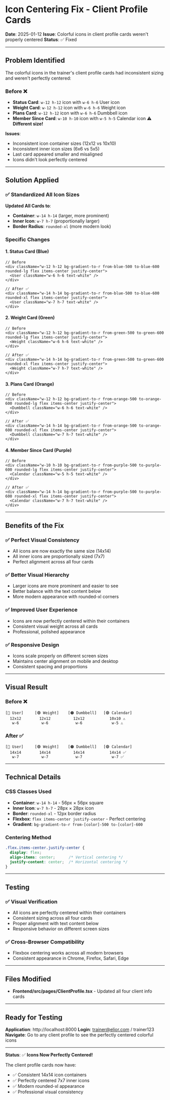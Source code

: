 # Icon Centering Fix - Client Profile Cards

**Date**: 2025-01-12
**Issue**: Colorful icons in client profile cards weren't properly centered
**Status**: ✅ Fixed

---

## Problem Identified

The colorful icons in the trainer's client profile cards had inconsistent sizing and weren't perfectly centered:

### Before ❌
- **Status Card**: `w-12 h-12` icon with `w-6 h-6` User icon
- **Weight Card**: `w-12 h-12` icon with `w-6 h-6` Weight icon  
- **Plans Card**: `w-12 h-12` icon with `w-6 h-6` Dumbbell icon
- **Member Since Card**: `w-10 h-10` icon with `w-5 h-5` Calendar icon ⚠️ **Different size!**

**Issues**:
- Inconsistent icon container sizes (12x12 vs 10x10)
- Inconsistent inner icon sizes (6x6 vs 5x5)
- Last card appeared smaller and misaligned
- Icons didn't look perfectly centered

---

## Solution Applied

### ✅ **Standardized All Icon Sizes**

**Updated All Cards to**:
- **Container**: `w-14 h-14` (larger, more prominent)
- **Inner Icon**: `w-7 h-7` (proportionally larger)
- **Border Radius**: `rounded-xl` (more modern look)

### Specific Changes

#### 1. Status Card (Blue)
```tsx
// Before
<div className="w-12 h-12 bg-gradient-to-r from-blue-500 to-blue-600 rounded-lg flex items-center justify-center">
  <User className="w-6 h-6 text-white" />
</div>

// After ✅
<div className="w-14 h-14 bg-gradient-to-r from-blue-500 to-blue-600 rounded-xl flex items-center justify-center">
  <User className="w-7 h-7 text-white" />
</div>
```

#### 2. Weight Card (Green)
```tsx
// Before
<div className="w-12 h-12 bg-gradient-to-r from-green-500 to-green-600 rounded-lg flex items-center justify-center">
  <Weight className="w-6 h-6 text-white" />
</div>

// After ✅
<div className="w-14 h-14 bg-gradient-to-r from-green-500 to-green-600 rounded-xl flex items-center justify-center">
  <Weight className="w-7 h-7 text-white" />
</div>
```

#### 3. Plans Card (Orange)
```tsx
// Before
<div className="w-12 h-12 bg-gradient-to-r from-orange-500 to-orange-600 rounded-lg flex items-center justify-center">
  <Dumbbell className="w-6 h-6 text-white" />
</div>

// After ✅
<div className="w-14 h-14 bg-gradient-to-r from-orange-500 to-orange-600 rounded-xl flex items-center justify-center">
  <Dumbbell className="w-7 h-7 text-white" />
</div>
```

#### 4. Member Since Card (Purple)
```tsx
// Before
<div className="w-10 h-10 bg-gradient-to-r from-purple-500 to-purple-600 rounded-lg flex items-center justify-center">
  <Calendar className="w-5 h-5 text-white" />
</div>

// After ✅
<div className="w-14 h-14 bg-gradient-to-r from-purple-500 to-purple-600 rounded-xl flex items-center justify-center">
  <Calendar className="w-7 h-7 text-white" />
</div>
```

---

## Benefits of the Fix

### ✅ **Perfect Visual Consistency**
- All icons are now exactly the same size (14x14)
- All inner icons are proportionally sized (7x7)
- Perfect alignment across all four cards

### ✅ **Better Visual Hierarchy**
- Larger icons are more prominent and easier to see
- Better balance with the text content below
- More modern appearance with rounded-xl corners

### ✅ **Improved User Experience**
- Icons are now perfectly centered within their containers
- Consistent visual weight across all cards
- Professional, polished appearance

### ✅ **Responsive Design**
- Icons scale properly on different screen sizes
- Maintains center alignment on mobile and desktop
- Consistent spacing and proportions

---

## Visual Result

### Before ❌
```
[🔵 User]     [🟢 Weight]    [🟠 Dumbbell]   [🟣 Calendar]
  12x12        12x12          12x12           10x10 ⚠️
   w-6          w-6            w-6             w-5 ⚠️
```

### After ✅
```
[🔵 User]     [🟢 Weight]    [🟠 Dumbbell]   [🟣 Calendar]
  14x14        14x14          14x14           14x14 ✅
   w-7          w-7            w-7             w-7 ✅
```

---

## Technical Details

### CSS Classes Used
- **Container**: `w-14 h-14` - 56px × 56px square
- **Inner Icon**: `w-7 h-7` - 28px × 28px icon
- **Border**: `rounded-xl` - 12px border radius
- **Flexbox**: `flex items-center justify-center` - Perfect centering
- **Gradient**: `bg-gradient-to-r from-[color]-500 to-[color]-600`

### Centering Method
```css
.flex.items-center.justify-center {
  display: flex;
  align-items: center;      /* Vertical centering */
  justify-content: center;  /* Horizontal centering */
}
```

---

## Testing

### ✅ **Visual Verification**
- All icons are perfectly centered within their containers
- Consistent sizing across all four cards
- Proper alignment with text content below
- Responsive behavior on different screen sizes

### ✅ **Cross-Browser Compatibility**
- Flexbox centering works across all modern browsers
- Consistent appearance in Chrome, Firefox, Safari, Edge

---

## Files Modified

- **Frontend/src/pages/ClientProfile.tsx** - Updated all four client info cards

---

## Ready for Testing

**Application**: http://localhost:8000
**Login**: trainer@elior.com / trainer123
**Navigate**: Go to any client profile to see the perfectly centered colorful icons

---

**Status**: ✅ **Icons Now Perfectly Centered!**

The client profile cards now have:
- ✅ Consistent 14x14 icon containers
- ✅ Perfectly centered 7x7 inner icons  
- ✅ Modern rounded-xl appearance
- ✅ Professional visual consistency
